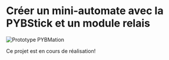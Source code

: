 # Créer un mini-automate avec la PYBStick et un module relais

![Prototype PYBMation](docs/_static/PYBMation-proto.jpg)

Ce projet est en cours de réalisation!
